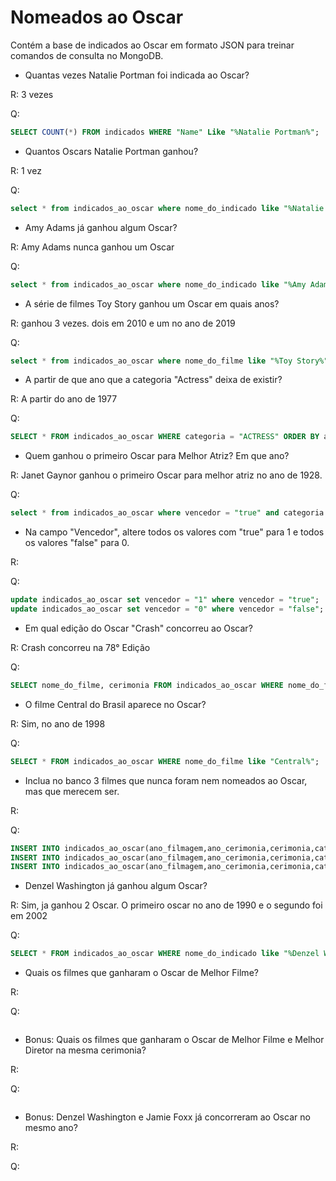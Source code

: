 # Nomeados ao Oscar

Contém a base de indicados ao Oscar em formato JSON para treinar comandos de consulta no MongoDB. 

* Quantas vezes Natalie Portman foi indicada ao Oscar?

R: 3 vezes

Q:
```sql
SELECT COUNT(*) FROM indicados WHERE "Name" Like "%Natalie Portman%";
```

* Quantos Oscars Natalie Portman ganhou?

R: 1 vez

Q:
```sql
select * from indicados_ao_oscar where nome_do_indicado like "%Natalie Portman%" and vencedor = "true";
```

* Amy Adams já ganhou algum Oscar?

R: Amy Adams nunca ganhou um Oscar

Q:
```sql
select * from indicados_ao_oscar where nome_do_indicado like "%Amy Adams%" and vencedor = "true";
```

* A série de filmes Toy Story ganhou um Oscar em quais anos?

R: ganhou 3 vezes. dois em 2010 e um no ano de 2019

Q:
```sql
select * from indicados_ao_oscar where nome_do_filme like "%Toy Story%" and vencedor = "true";
```

* A partir de que ano que a categoria "Actress" deixa de existir? 

R: A partir do ano de 1977

Q:
```sql
SELECT * FROM indicados_ao_oscar WHERE categoria = "ACTRESS" ORDER BY ano_cerimonia DESC;
```

* Quem ganhou o primeiro Oscar para Melhor Atriz? Em que ano?

R: Janet Gaynor ganhou o primeiro Oscar para melhor atriz no ano de 1928.

Q:
```sql
select * from indicados_ao_oscar where vencedor = "true" and categoria = "ACTRESS";
```

* Na campo "Vencedor", altere todos os valores com "true" para 1 e todos os valores "false" para 0.

R:

Q:
```sql
update indicados_ao_oscar set vencedor = "1" where vencedor = "true";
update indicados_ao_oscar set vencedor = "0" where vencedor = "false";
```

* Em qual edição do Oscar "Crash" concorreu ao Oscar?

R: Crash concorreu na 78° Edição

Q:
```sql
SELECT nome_do_filme, cerimonia FROM indicados_ao_oscar WHERE nome_do_filme like "%Crash";
```

* O filme Central do Brasil aparece no Oscar?

R: Sim, no ano de 1998

Q:
```sql
SELECT * FROM indicados_ao_oscar WHERE nome_do_filme like "Central%";
```

* Inclua no banco 3 filmes que nunca foram nem nomeados ao Oscar, mas que merecem ser. 

R:

Q:
```sql
INSERT INTO indicados_ao_oscar(ano_filmagem,ano_cerimonia,cerimonia,categoria,nome_do_indicado,nome_do_filme,vencedor) VALUES (2016,2017,3,'Melhor Filme de Animação','Laika','Kubo e as Cordas Mágicas','false');
INSERT INTO indicados_ao_oscar(ano_filmagem,ano_cerimonia,cerimonia,categoria,nome_do_indicado,nome_do_filme,vencedor) VALUES (2017,2018,3,'Melhor Filme de Animação','Pixar Animation Studios','Coco','true');
INSERT INTO indicados_ao_oscar(ano_filmagem,ano_cerimonia,cerimonia,categoria,nome_do_indicado,nome_do_filme,vencedor) VALUES (2020,2021,3,'Melhor Filme de Animação','Wolfwalkers','Wolfwalkers','false');
```

* Denzel Washington já ganhou algum Oscar?

R: Sim, ja ganhou 2 Oscar. O primeiro oscar no ano de 1990 e o segundo foi em 2002

Q:
```sql
SELECT * FROM indicados_ao_oscar WHERE nome_do_indicado like "%Denzel Washington%" AND vencedor = "1";
```

* Quais os filmes que ganharam o Oscar de Melhor Filme?

R:

Q:
```sql

```


* Bonus: Quais os filmes que ganharam o Oscar de Melhor Filme e Melhor Diretor na mesma cerimonia?

R:

Q:
```sql

```


* Bonus: Denzel Washington e Jamie Foxx já concorreram ao Oscar no mesmo ano?

R:

Q:
```sql

```


